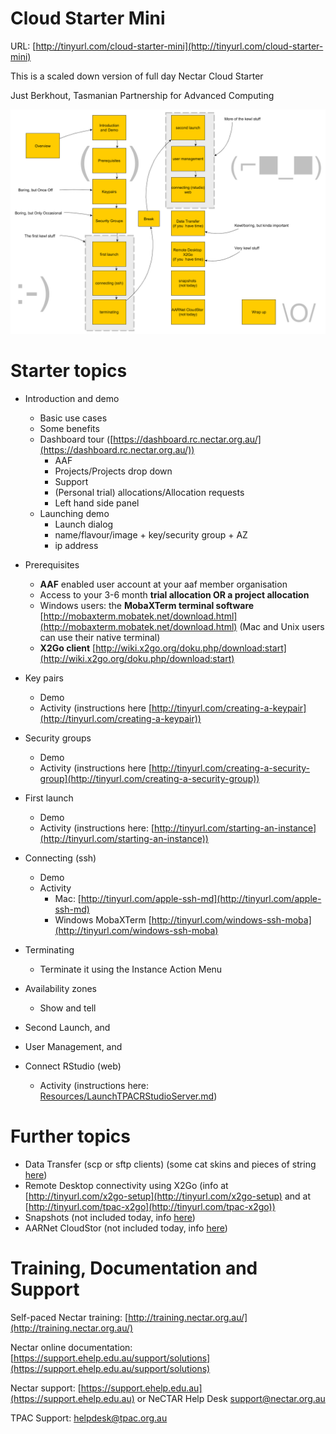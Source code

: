 # Cloud Starter Mini
URL: [http://tinyurl.com/cloud-starter-mini](http://tinyurl.com/cloud-starter-mini)

This is a scaled down version of full day Nectar Cloud Starter

Just Berkhout,
Tasmanian Partnership for Advanced Computing

![](Resources/CloudStarterMiniDiag.png)

# Starter topics
* Introduction and demo
    * Basic use cases
    * Some benefits
    * Dashboard tour ([https://dashboard.rc.nectar.org.au/](https://dashboard.rc.nectar.org.au/))
        * AAF
        * Projects/Projects drop down
        * Support
        * (Personal trial) allocations/Allocation requests
        * Left hand side panel
    * Launching demo
        * Launch dialog
        * name/flavour/image + key/security group + AZ
        * ip address
* Prerequisites 
    * **AAF** enabled user account at your aaf member organisation
    * Access to your 3-6 month **trial allocation OR a project allocation**
    * Windows users: the **MobaXTerm terminal software** [http://mobaxterm.mobatek.net/download.html](http://mobaxterm.mobatek.net/download.html) (Mac and Unix users can use their native terminal)
    * **X2Go client** [http://wiki.x2go.org/doku.php/download:start](http://wiki.x2go.org/doku.php/download:start)  
* Key pairs 
    * Demo
    * Activity (instructions here [http://tinyurl.com/creating-a-keypair](http://tinyurl.com/creating-a-keypair))
* Security groups 
    * Demo
    * Activity (instructions here [http://tinyurl.com/creating-a-security-group](http://tinyurl.com/creating-a-security-group))
* First launch
    * Demo
    * Activity (instructions here: [http://tinyurl.com/starting-an-instance](http://tinyurl.com/starting-an-instance))
* Connecting (ssh)
    * Demo 
    * Activity
        * Mac: [http://tinyurl.com/apple-ssh-md](http://tinyurl.com/apple-ssh-md)
        * Windows MobaXTerm [http://tinyurl.com/windows-ssh-moba](http://tinyurl.com/windows-ssh-moba)
* Terminating
    * Terminate it using the Instance Action Menu
* Availability zones
    * Show and tell

* Second Launch, and
* User Management, and
* Connect RStudio (web)
    * Activity (instructions here: [Resources/LaunchTPACRStudioServer.md](Resources/LaunchTPACRStudioServer.md))


# Further topics

* Data Transfer (scp or sftp clients) (some cat skins and pieces of string [here](https://github.com/resbaz/nectar-cloud-lessons/blob/master/Lessons/040.Moving.data.into.and.from.your.computer.md))
* Remote Desktop connectivity using X2Go (info at  [http://tinyurl.com/x2go-setup](http://tinyurl.com/x2go-setup) and at [http://tinyurl.com/tpac-x2go](http://tinyurl.com/tpac-x2go))
* Snapshots (not included today, info [here](https://github.com/resbaz/nectar-cloud-lessons/blob/master/Lessons/060.Snapshots.and.backups.md))
* AARNet CloudStor (not included today, info [here](https://github.com/resbaz/nectar-cloud-lessons/blob/master/Lessons/071.AARNET.cloudstor.md))

# Training, Documentation and Support

Self-paced Nectar training: [http://training.nectar.org.au/](http://training.nectar.org.au/)

Nectar online documentation: [https://support.ehelp.edu.au/support/solutions](https://support.ehelp.edu.au/support/solutions)

Nectar support: [https://support.ehelp.edu.au](https://support.ehelp.edu.au) or NeCTAR Help Desk <support@nectar.org.au> 

TPAC Support: <helpdesk@tpac.org.au>
